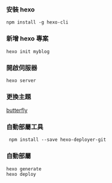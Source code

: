### 安裝 hexo

`npm install -g hexo-cli`

### 新增 hexo 專案

`hexo init myblog`

### 開啟伺服器

`hexo server`

### 更換主題

[butterfly](https://butterfly.js.org/posts/21cfbf15/#%E5%AE%89%E8%A3%9D)

### 自動部屬工具

` npm install --save hexo-deployer-git`

### 自動部屬

```
hexo generate
hexo deploy
```
